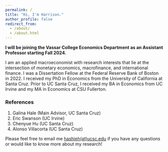 ```yaml
---
permalink: /
title: "Hi, I'm Harrison."
author_profile: false
redirect_from: 
  - /about/
  - /about.html
---
```


**I will be joining the Vassar College Economics Department as an Assistant Professor starting Fall 2024.**

I am an applied macroeconomist with research interests that lie at the intersection of monetary economics, macrofinance, and international finance. I was a Dissertation Fellow at the Federal Reserve Bank of Boston in 2022. I received my PhD in Economics from the University of California at Santa Cruz.  Prior to UC Santa Cruz, I received my BA in Economics from UC Irvine and my MA in Economics at CSU Fullerton.

### References
1. Galina Hale (Main Advisor, UC Santa Cruz)
2. Eric Swanson (UC Irvine)
3. Chenyue Hu (UC Santa Cruz)
4. Alonso Villacorta (UC Santa Cruz)

Please feel free to email me [hashieh(at)ucsc.edu](mailto:hashieh@ucsc.edu) if you have any questions or would like to know more about my research! 



